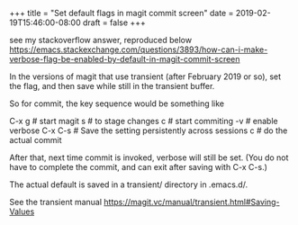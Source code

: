 +++
title = "Set default flags in magit commit screen"
date = 2019-02-19T15:46:00-08:00
draft = false
+++

see my stackoverflow answer, reproduced below
<https://emacs.stackexchange.com/questions/3893/how-can-i-make-verbose-flag-be-enabled-by-default-in-magit-commit-screen>

In the versions of magit that use transient (after February 2019 or so), set the flag, and then save while still in the transient buffer.

So for commit, the key sequence would be something like

C-x g # start magit
s # to stage changes
c # start commiting
-v # enable verbose
C-x C-s # Save the setting persistently across sessions
c # do the actual commit

After that, next time commit is invoked, verbose will still be set. (You do not have to complete the commit, and can exit after saving with C-x C-s.)

The actual default is saved in a transient/ directory in .emacs.d/.

See the transient manual <https://magit.vc/manual/transient.html#Saving-Values>